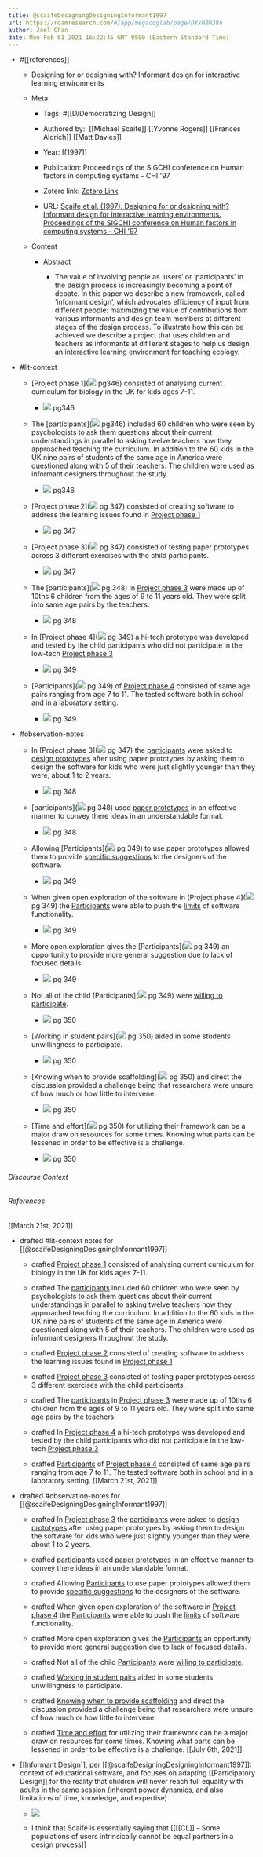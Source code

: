 ```yaml
---
title: @scaifeDesigningDesigningInformant1997
url: https://roamresearch.com/#/app/megacoglab/page/DYx0B038n
author: Joel Chan
date: Mon Feb 01 2021 16:22:45 GMT-0500 (Eastern Standard Time)
---
```


- #[[references]]

    - Designing for or designing with? Informant design for interactive learning environments

    - Meta:

        - Tags: #[[D/Democratizing Design]]

        - Authored by:: [[Michael Scaife]] [[Yvonne Rogers]] [[Frances Aldrich]] [[Matt Davies]]

        - Year: [[1997]]

        - Publication: Proceedings of the SIGCHI conference on Human factors in computing systems  - CHI '97

        - Zotero link: [Zotero Link](zotero://select/items/7_R7I689A5)

        - URL: [Scaife et al. (1997). Designing for or designing with? Informant design for interactive learning environments. Proceedings of the SIGCHI conference on Human factors in computing systems  - CHI '97](http://portal.acm.org/citation.cfm?doid=258549.258789)

    - Content

        - Abstract

            - The value of involving people as ‘users’ or ‘participants’ in the design process is increasingly becoming a point of debate. In this paper we describe a new framework, called ‘informant design’, which advocates efficiency of input from different people: maximizing the value of contributions tlom various informants and design team members at different stages of the design process. To illustrate how this can be achieved we describe a project that uses children and teachers as informants at difTerent stages to help us design an interactive learning environment for teaching ecology.
- #lit-context

    - [Project phase 1](![](https://firebasestorage.googleapis.com/v0/b/firescript-577a2.appspot.com/o/imgs%2Fapp%2Fmegacoglab%2Fk_QGOCMD_d.png?alt=media&token=f16cc4ba-19e7-4d03-bb60-1933fef2148b) pg346) consisted of analysing current curriculum for biology in the UK for kids ages 7-11.

        - ![](https://firebasestorage.googleapis.com/v0/b/firescript-577a2.appspot.com/o/imgs%2Fapp%2Fmegacoglab%2Fk_QGOCMD_d.png?alt=media&token=f16cc4ba-19e7-4d03-bb60-1933fef2148b) pg346

    - The [participants](![](https://firebasestorage.googleapis.com/v0/b/firescript-577a2.appspot.com/o/imgs%2Fapp%2Fmegacoglab%2FGcX22v2XFH.png?alt=media&token=c0aaab6a-ed36-40d9-bcf7-9063c214eafe) pg346) included 60 children who were seen by psychologists to ask them questions about their current understandings in parallel to asking twelve teachers how they approached teaching the curriculum. In addition to the 60 kids in the UK nine pairs of students of the same age in America were questioned along with 5 of their teachers. The children were used as informant designers throughout the study.

        - ![](https://firebasestorage.googleapis.com/v0/b/firescript-577a2.appspot.com/o/imgs%2Fapp%2Fmegacoglab%2FGcX22v2XFH.png?alt=media&token=c0aaab6a-ed36-40d9-bcf7-9063c214eafe) pg346

    - [Project phase 2](![](https://firebasestorage.googleapis.com/v0/b/firescript-577a2.appspot.com/o/imgs%2Fapp%2Fmegacoglab%2FNuv8Kju5IW.png?alt=media&token=3d0eca80-d669-4e43-b1bf-16a17629a1bc) pg 347) consisted of creating software to address the learning issues found in [Project phase 1](((caUPSb0Iy)))

        - ![](https://firebasestorage.googleapis.com/v0/b/firescript-577a2.appspot.com/o/imgs%2Fapp%2Fmegacoglab%2FNuv8Kju5IW.png?alt=media&token=3d0eca80-d669-4e43-b1bf-16a17629a1bc) pg 347

    - [Project phase 3](![](https://firebasestorage.googleapis.com/v0/b/firescript-577a2.appspot.com/o/imgs%2Fapp%2Fmegacoglab%2FkFUAIowEUW.png?alt=media&token=01247655-e095-4314-b16c-8273c82d4be5) pg 347) consisted of testing paper prototypes across 3 different exercises with the child participants.

        - ![](https://firebasestorage.googleapis.com/v0/b/firescript-577a2.appspot.com/o/imgs%2Fapp%2Fmegacoglab%2FkFUAIowEUW.png?alt=media&token=01247655-e095-4314-b16c-8273c82d4be5) pg 347

    - The [participants](![](https://firebasestorage.googleapis.com/v0/b/firescript-577a2.appspot.com/o/imgs%2Fapp%2Fmegacoglab%2FPT5s0Oyimy.png?alt=media&token=3f8b4779-a1c5-48de-b873-a550a848b4f7) pg 348) in [Project phase 3](((y4VELyITb))) were made up of 10ths 6 children from the ages of 9 to 11 years old. They were split into same age pairs by the teachers.

        - ![](https://firebasestorage.googleapis.com/v0/b/firescript-577a2.appspot.com/o/imgs%2Fapp%2Fmegacoglab%2FPT5s0Oyimy.png?alt=media&token=3f8b4779-a1c5-48de-b873-a550a848b4f7) pg 348

    - In [Project phase 4](![](https://firebasestorage.googleapis.com/v0/b/firescript-577a2.appspot.com/o/imgs%2Fapp%2Fmegacoglab%2FuWQcgiYpOZ.png?alt=media&token=abec9eb2-e492-466c-9453-1a2e36e9ee7a) pg 349) a hi-tech prototype was developed and tested by the child participants who did not participate in the low-tech [Project phase 3](((y4VELyITb)))

        - ![](https://firebasestorage.googleapis.com/v0/b/firescript-577a2.appspot.com/o/imgs%2Fapp%2Fmegacoglab%2FuWQcgiYpOZ.png?alt=media&token=abec9eb2-e492-466c-9453-1a2e36e9ee7a) pg 349

    - [Participants](![](https://firebasestorage.googleapis.com/v0/b/firescript-577a2.appspot.com/o/imgs%2Fapp%2Fmegacoglab%2Fn4B4BZlzZG.png?alt=media&token=4a497ee8-54ba-4b5f-9e4b-a244e0f9dce0) pg 349) of [Project phase 4](((xp50iDSON))) consisted of same age pairs ranging from age 7 to 11. The tested software both in school and in a laboratory setting.

        - ![](https://firebasestorage.googleapis.com/v0/b/firescript-577a2.appspot.com/o/imgs%2Fapp%2Fmegacoglab%2Fn4B4BZlzZG.png?alt=media&token=4a497ee8-54ba-4b5f-9e4b-a244e0f9dce0) pg 349
- #observation-notes

    - In [Project phase 3](![](https://firebasestorage.googleapis.com/v0/b/firescript-577a2.appspot.com/o/imgs%2Fapp%2Fmegacoglab%2FkFUAIowEUW.png?alt=media&token=01247655-e095-4314-b16c-8273c82d4be5) pg 347) the [participants](((VHD6kDFAS))) were asked to [design prototypes](((N1zWnmW7I))) after using paper prototypes by asking them to design the software for kids who were just slightly younger than they were, about 1 to 2 years.

        - ![](https://firebasestorage.googleapis.com/v0/b/firescript-577a2.appspot.com/o/imgs%2Fapp%2Fmegacoglab%2FL_LA9rsNNs.png?alt=media&token=9dfe9338-764a-4738-98b6-86c584ab5491) pg 348

    - [participants](![](https://firebasestorage.googleapis.com/v0/b/firescript-577a2.appspot.com/o/imgs%2Fapp%2Fmegacoglab%2FPT5s0Oyimy.png?alt=media&token=3f8b4779-a1c5-48de-b873-a550a848b4f7) pg 348) used [paper prototypes](((X_84nNvG2))) in an effective manner to convey there ideas in an understandable format.

        - ![](https://firebasestorage.googleapis.com/v0/b/firescript-577a2.appspot.com/o/imgs%2Fapp%2Fmegacoglab%2FJrhK52Rxqv.png?alt=media&token=0490e591-1a46-4ef7-8659-88b427816556) pg 348

    - Allowing [Participants](![](https://firebasestorage.googleapis.com/v0/b/firescript-577a2.appspot.com/o/imgs%2Fapp%2Fmegacoglab%2Fn4B4BZlzZG.png?alt=media&token=4a497ee8-54ba-4b5f-9e4b-a244e0f9dce0) pg 349) to use paper prototypes allowed them to provide [specific suggestions](((rOK-2QSEc))) to the designers of the software.

        - ![](https://firebasestorage.googleapis.com/v0/b/firescript-577a2.appspot.com/o/imgs%2Fapp%2Fmegacoglab%2FsxslF_tC0k.png?alt=media&token=66d92b21-6f1d-4cd0-bc97-e5d40bd0d076) pg 349

    - When given open exploration of the software in [Project phase 4](![](https://firebasestorage.googleapis.com/v0/b/firescript-577a2.appspot.com/o/imgs%2Fapp%2Fmegacoglab%2FuWQcgiYpOZ.png?alt=media&token=abec9eb2-e492-466c-9453-1a2e36e9ee7a) pg 349) the [Participants](((2fr0Tx5j3))) were able to push the [limits](((-MExqhpiX))) of software functionality.

        - ![](https://firebasestorage.googleapis.com/v0/b/firescript-577a2.appspot.com/o/imgs%2Fapp%2Fmegacoglab%2FrBMc6hb5Aw.png?alt=media&token=15b07fef-f4d5-4c51-8044-fc3f3598d577) pg 349

    - More open exploration gives the [Participants](![](https://firebasestorage.googleapis.com/v0/b/firescript-577a2.appspot.com/o/imgs%2Fapp%2Fmegacoglab%2Fn4B4BZlzZG.png?alt=media&token=4a497ee8-54ba-4b5f-9e4b-a244e0f9dce0) pg 349) an opportunity to provide more general suggestion due to lack of focused details.

        - ![](https://firebasestorage.googleapis.com/v0/b/firescript-577a2.appspot.com/o/imgs%2Fapp%2Fmegacoglab%2FMQjbRsC5Of.png?alt=media&token=f588109e-5081-4a76-8939-c1825c358029) pg 349

    - Not all of the child [Participants](![](https://firebasestorage.googleapis.com/v0/b/firescript-577a2.appspot.com/o/imgs%2Fapp%2Fmegacoglab%2Fn4B4BZlzZG.png?alt=media&token=4a497ee8-54ba-4b5f-9e4b-a244e0f9dce0) pg 349) were [willing to participate](((MrjTuc-3C))).

        - ![](https://firebasestorage.googleapis.com/v0/b/firescript-577a2.appspot.com/o/imgs%2Fapp%2Fmegacoglab%2F-CXh1-RvyY.png?alt=media&token=0cc2ca72-bf80-4af7-bf8e-d1b27c98db76) pg 350

    - [Working in student pairs](![](https://firebasestorage.googleapis.com/v0/b/firescript-577a2.appspot.com/o/imgs%2Fapp%2Fmegacoglab%2Fcmuwfl9hrH.png?alt=media&token=12b4992c-2909-4831-8746-db5ba7e47fe1) pg 350) aided in some students unwillingness to participate.

        - ![](https://firebasestorage.googleapis.com/v0/b/firescript-577a2.appspot.com/o/imgs%2Fapp%2Fmegacoglab%2Fcmuwfl9hrH.png?alt=media&token=12b4992c-2909-4831-8746-db5ba7e47fe1) pg 350

    - [Knowing when to provide scaffolding](![](https://firebasestorage.googleapis.com/v0/b/firescript-577a2.appspot.com/o/imgs%2Fapp%2Fmegacoglab%2F-9LiEF4mZl.png?alt=media&token=dd6bf025-9caf-4a35-8b29-5be4749853f9) pg 350) and direct the discussion provided a challenge being that researchers were unsure of how much or how little to intervene.

        - ![](https://firebasestorage.googleapis.com/v0/b/firescript-577a2.appspot.com/o/imgs%2Fapp%2Fmegacoglab%2F-9LiEF4mZl.png?alt=media&token=dd6bf025-9caf-4a35-8b29-5be4749853f9) pg 350

    - [Time and effort](![](https://firebasestorage.googleapis.com/v0/b/firescript-577a2.appspot.com/o/imgs%2Fapp%2Fmegacoglab%2Fh49al_z0Ko.png?alt=media&token=d2e147cb-4729-412c-aef4-c136110d95d7) pg 350) for utilizing their framework can be a major draw on resources for some times. Knowing what parts can be lessened in order to be effective is a challenge.

        - ![](https://firebasestorage.googleapis.com/v0/b/firescript-577a2.appspot.com/o/imgs%2Fapp%2Fmegacoglab%2Fh49al_z0Ko.png?alt=media&token=d2e147cb-4729-412c-aef4-c136110d95d7) pg 350

###### Discourse Context



###### References

[[March 21st, 2021]]

- drafted #lit-context notes for [[@scaifeDesigningDesigningInformant1997]]

    - drafted [Project phase 1](((caUPSb0Iy))) consisted of analysing current curriculum for biology in the UK for kids ages 7-11.

    - drafted The [participants](((sqmQlw0e5))) included 60 children who were seen by psychologists to ask them questions about their current understandings in parallel to asking twelve teachers how they approached teaching the curriculum. In addition to the 60 kids in the UK nine pairs of students of the same age in America were questioned along with 5 of their teachers. The children were used as informant designers throughout the study.

    - drafted [Project phase 2](((2lZM00h12))) consisted of creating software to address the learning issues found in [Project phase 1](((caUPSb0Iy)))

    - drafted [Project phase 3](((y4VELyITb))) consisted of testing paper prototypes across 3 different exercises with the child participants.

    - drafted The [participants](((VHD6kDFAS))) in [Project phase 3](((y4VELyITb))) were made up of 10ths 6 children from the ages of 9 to 11 years old. They were split into same age pairs by the teachers.

    - drafted In [Project phase 4](((xp50iDSON))) a hi-tech prototype was developed and tested by the child participants who did not participate in the low-tech [Project phase 3](((y4VELyITb)))

    - drafted [Participants](((2fr0Tx5j3))) of [Project phase 4](((xp50iDSON))) consisted of same age pairs ranging from age 7 to 11. The tested software both in school and in a laboratory setting.
[[March 21st, 2021]]

- drafted #observation-notes for [[@scaifeDesigningDesigningInformant1997]]

    - drafted In [Project phase 3](((y4VELyITb))) the [participants](((VHD6kDFAS))) were asked to [design prototypes](((N1zWnmW7I))) after using paper prototypes by asking them to design the software for kids who were just slightly younger than they were, about 1 to 2 years.

    - drafted [participants](((VHD6kDFAS))) used [paper prototypes](((X_84nNvG2))) in an effective manner to convey there ideas in an understandable format.

    - drafted Allowing [Participants](((2fr0Tx5j3))) to use paper prototypes allowed them to provide [specific suggestions](((rOK-2QSEc))) to the designers of the software.

    - drafted When given open exploration of the software in [Project phase 4](((xp50iDSON))) the [Participants](((2fr0Tx5j3))) were able to push the [limits](((-MExqhpiX))) of software functionality.

    - drafted More open exploration gives the [Participants](((2fr0Tx5j3))) an opportunity to provide more general suggestion due to lack of focused details.

    - drafted Not all of the child [Participants](((2fr0Tx5j3))) were [willing to participate](((MrjTuc-3C))).

    - drafted [Working in student pairs](((V8y5lQLoF))) aided in some students unwillingness to participate.

    - drafted [Knowing when to provide scaffolding](((GYMAB1jJb))) and direct the discussion provided a challenge being that researchers were unsure of how much or how little to intervene.

    - drafted [Time and effort](((gcjni7gUs))) for utilizing their framework can be a major draw on resources for some times. Knowing what parts can be lessened in order to be effective is a challenge.
[[July 6th, 2021]]

- [[Informant Design]], per [[@scaifeDesigningDesigningInformant1997]]: context of educational software, and focuses on adapting [[Participatory Design]] for the reality that children will never reach full equality with adults in the same session (inherent power dynamics, and also limitations of time, knowledge, and expertise)

    - ![](https://firebasestorage.googleapis.com/v0/b/firescript-577a2.appspot.com/o/imgs%2Fapp%2Fmegacoglab%2FobJJjnkIgA.png?alt=media&token=baa3d649-02db-4141-82f7-fbe669b5661d)

    - I think that Scaife is essentially saying that [[[[CL]] - Some populations of users intrinsically cannot be equal partners in a design process]]
